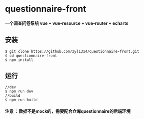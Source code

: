 # questionnaire-front
#### 一个调查问卷系统  vue + vue-resource + vue-router + echarts
## 安装
```
$ git clone https://github.com/zyl1314/questionnaire-front.git
$ cd questionnaire-front
$ npm install
```
## 运行
```
//dev
$ npm run dev
//build
$ npm run build
```
#### 注意 ：数据不是mock的，需要配合仓库questionnaire的后端环境